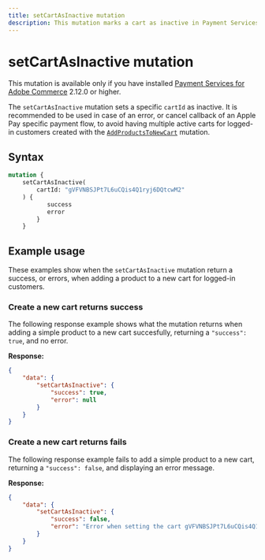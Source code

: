 ```yaml
---
title: setCartAsInactive mutation
description: This mutation marks a cart as inactive in Payment Services, helping prevent multiple active carts for logged-in customers during specific payment flows.
---
```


# setCartAsInactive mutation

<InlineAlert variant="info" slots="text" />

This mutation is available only if you have installed [Payment Services for Adobe Commerce](https://commercemarketplace.adobe.com/magento-payment-services.html) 2.12.0 or higher.

The `setCartAsInactive` mutation sets a specific `cartId` as inactive. It is recommended to be used in case of an error, or cancel callback of an Apple Pay specific payment flow, to avoid having multiple active carts for logged-in customers created with the [`AddProductsToNewCart`](add-products-new-cart.md) mutation.

## Syntax

```graphql
mutation {
    setCartAsInactive(
        cartId: "gVFVNBSJPt7L6uCQis4Q1ryj6DQtcwM2"
    ) {
           success
           error 
        }
    }
```

## Example usage

These examples show when the `setCartAsInactive` mutation return a success, or errors, when adding a product to a new cart for logged-in customers.

### Create a new cart returns success

The following response example shows what the mutation returns when adding a simple product to a new cart succesfully, returning a `"success": true`, and no error.

**Response:**

```json
{
    "data": {
        "setCartAsInactive": {
            "success": true,
            "error": null
        }
    }
}
```

### Create a new cart returns fails

The following response example fails to add a simple product to a new cart, returning a `"success": false`, and displaying an error message.

**Response:**

```json
{
    "data": {
        "setCartAsInactive": {
            "success": false,
            "error": "Error when setting the cart gVFVNBSJPt7L6uCQis4Q1ryj6QtcwM2 as inactive - No such entity with cartId = "
        }
    }
}
```
